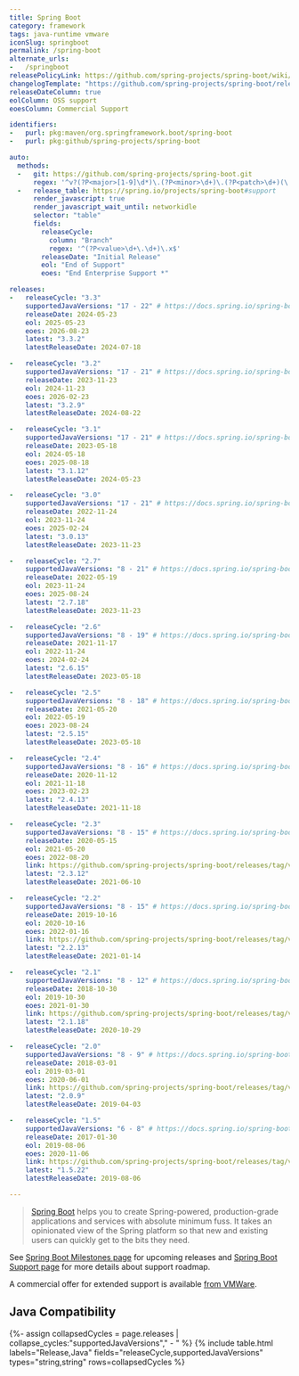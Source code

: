 ```yaml
---
title: Spring Boot
category: framework
tags: java-runtime vmware
iconSlug: springboot
permalink: /spring-boot
alternate_urls:
-   /springboot
releasePolicyLink: https://github.com/spring-projects/spring-boot/wiki/Supported-Versions
changelogTemplate: "https://github.com/spring-projects/spring-boot/releases/tag/v__LATEST__"
releaseDateColumn: true
eolColumn: OSS support
eoesColumn: Commercial Support

identifiers:
-   purl: pkg:maven/org.springframework.boot/spring-boot
-   purl: pkg:github/spring-projects/spring-boot

auto:
  methods:
  -   git: https://github.com/spring-projects/spring-boot.git
      regex: '^v?(?P<major>[1-9]\d*)\.(?P<minor>\d+)\.(?P<patch>\d+)(\.RELEASE)?$'
  -   release_table: https://spring.io/projects/spring-boot#support
      render_javascript: true
      render_javascript_wait_until: networkidle
      selector: "table"
      fields:
        releaseCycle:
          column: "Branch"
          regex: '^(?P<value>\d+\.\d+)\.x$'
        releaseDate: "Initial Release"
        eol: "End of Support"
        eoes: "End Enterprise Support *"

releases:
-   releaseCycle: "3.3"
    supportedJavaVersions: "17 - 22" # https://docs.spring.io/spring-boot/docs/3.3.x/reference/html/getting-started.html#getting-started.system-requirements
    releaseDate: 2024-05-23
    eol: 2025-05-23
    eoes: 2026-08-23
    latest: "3.3.2"
    latestReleaseDate: 2024-07-18

-   releaseCycle: "3.2"
    supportedJavaVersions: "17 - 21" # https://docs.spring.io/spring-boot/docs/3.2.x/reference/html/getting-started.html#getting-started.system-requirements
    releaseDate: 2023-11-23
    eol: 2024-11-23
    eoes: 2026-02-23
    latest: "3.2.9"
    latestReleaseDate: 2024-08-22

-   releaseCycle: "3.1"
    supportedJavaVersions: "17 - 21" # https://docs.spring.io/spring-boot/docs/3.1.x/reference/html/getting-started.html#getting-started.system-requirements
    releaseDate: 2023-05-18
    eol: 2024-05-18
    eoes: 2025-08-18
    latest: "3.1.12"
    latestReleaseDate: 2024-05-23

-   releaseCycle: "3.0"
    supportedJavaVersions: "17 - 21" # https://docs.spring.io/spring-boot/docs/3.0.x/reference/html/getting-started.html#getting-started.system-requirements
    releaseDate: 2022-11-24
    eol: 2023-11-24
    eoes: 2025-02-24
    latest: "3.0.13"
    latestReleaseDate: 2023-11-23

-   releaseCycle: "2.7"
    supportedJavaVersions: "8 - 21" # https://docs.spring.io/spring-boot/docs/2.7.x/reference/html/getting-started.html#getting-started.system-requirements
    releaseDate: 2022-05-19
    eol: 2023-11-24
    eoes: 2025-08-24
    latest: "2.7.18"
    latestReleaseDate: 2023-11-23

-   releaseCycle: "2.6"
    supportedJavaVersions: "8 - 19" # https://docs.spring.io/spring-boot/docs/2.6.14/reference/html/getting-started.html#getting-started.system-requirements
    releaseDate: 2021-11-17
    eol: 2022-11-24
    eoes: 2024-02-24
    latest: "2.6.15"
    latestReleaseDate: 2023-05-18

-   releaseCycle: "2.5"
    supportedJavaVersions: "8 - 18" # https://docs.spring.io/spring-boot/docs/2.5.14/reference/html/getting-started.html#getting-started.system-requirements
    releaseDate: 2021-05-20
    eol: 2022-05-19
    eoes: 2023-08-24
    latest: "2.5.15"
    latestReleaseDate: 2023-05-18

-   releaseCycle: "2.4"
    supportedJavaVersions: "8 - 16" # https://docs.spring.io/spring-boot/docs/2.4.13/reference/html/getting-started.html#getting-started-system-requirements
    releaseDate: 2020-11-12
    eol: 2021-11-18
    eoes: 2023-02-23
    latest: "2.4.13"
    latestReleaseDate: 2021-11-18

-   releaseCycle: "2.3"
    supportedJavaVersions: "8 - 15" # https://docs.spring.io/spring-boot/docs/2.3.12.RELEASE/reference/html/getting-started.html#getting-started-system-requirements
    releaseDate: 2020-05-15
    eol: 2021-05-20
    eoes: 2022-08-20
    link: https://github.com/spring-projects/spring-boot/releases/tag/v__LATEST__.RELEASE
    latest: "2.3.12"
    latestReleaseDate: 2021-06-10

-   releaseCycle: "2.2"
    supportedJavaVersions: "8 - 15" # https://docs.spring.io/spring-boot/docs/2.2.13.RELEASE/reference/html/getting-started.html#getting-started-system-requirements
    releaseDate: 2019-10-16
    eol: 2020-10-16
    eoes: 2022-01-16
    link: https://github.com/spring-projects/spring-boot/releases/tag/v__LATEST__.RELEASE
    latest: "2.2.13"
    latestReleaseDate: 2021-01-14

-   releaseCycle: "2.1"
    supportedJavaVersions: "8 - 12" # https://docs.spring.io/spring-boot/docs/2.1.18.RELEASE/reference/html/getting-started-system-requirements.html
    releaseDate: 2018-10-30
    eol: 2019-10-30
    eoes: 2021-01-30
    link: https://github.com/spring-projects/spring-boot/releases/tag/v__LATEST__.RELEASE
    latest: "2.1.18"
    latestReleaseDate: 2020-10-29

-   releaseCycle: "2.0"
    supportedJavaVersions: "8 - 9" # https://docs.spring.io/spring-boot/docs/2.0.9.RELEASE/reference/html/getting-started-system-requirements.html
    releaseDate: 2018-03-01
    eol: 2019-03-01
    eoes: 2020-06-01
    link: https://github.com/spring-projects/spring-boot/releases/tag/v__LATEST__.RELEASE
    latest: "2.0.9"
    latestReleaseDate: 2019-04-03

-   releaseCycle: "1.5"
    supportedJavaVersions: "6 - 8" # https://docs.spring.io/spring-boot/docs/1.5.22.RELEASE/reference/html/getting-started-system-requirements.html
    releaseDate: 2017-01-30
    eol: 2019-08-06
    eoes: 2020-11-06
    link: https://github.com/spring-projects/spring-boot/releases/tag/v__LATEST__.RELEASE
    latest: "1.5.22"
    latestReleaseDate: 2019-08-06

---
```


> [Spring Boot](https://github.com/spring-projects/spring-boot) helps you to create Spring-powered,
> production-grade applications and services with absolute minimum fuss. It takes an opinionated
> view of the Spring platform so that new and existing users can quickly get to the bits they need.

See [Spring Boot Milestones page](https://github.com/spring-projects/spring-boot/milestones) for
upcoming releases and [Spring Boot Support page](https://spring.io/projects/spring-boot#support) for
more details about support roadmap.

A commercial offer for extended support is available
[from VMWare](https://tanzu.vmware.com/content/blog/vmware-spring-runtime-extended-support).

## Java Compatibility

{%- assign collapsedCycles = page.releases | collapse_cycles:"supportedJavaVersions"," - " %}
{% include table.html
  labels="Release,Java"
  fields="releaseCycle,supportedJavaVersions"
  types="string,string"
  rows=collapsedCycles %}
